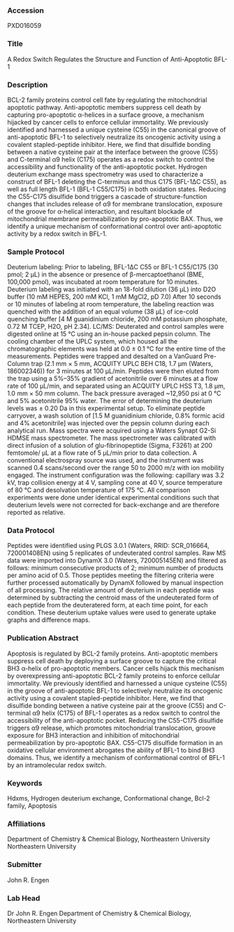 ### Accession
PXD016059

### Title
A Redox Switch Regulates the Structure and Function of Anti-Apoptotic BFL-1

### Description
BCL-2 family proteins control cell fate by regulating the mitochondrial apoptotic pathway. Anti-apoptotic members suppress cell death by capturing pro-apoptotic α-helices in a surface groove, a mechanism hijacked by cancer cells to enforce cellular immortality. We previously identified and harnessed a unique cysteine (C55) in the canonical groove of anti-apoptotic BFL-1 to selectively neutralize its oncogenic activity using a covalent stapled-peptide inhibitor. Here, we find that disulfide bonding between a native cysteine pair at the interface between the groove (C55) and C-terminal α9 helix (C175) operates as a redox switch to control the accessibility and functionality of the anti-apoptotic pocket. Hydrogen deuterium exchange mass spectrometry was used to characterize a construct of BFL-1 deleting the C-terminus and thus C175 (BFL-1ΔC C55), as well as full length BFL-1 (BFL-1 C55/C175) in both oxidation states.  Reducing the C55-C175 disulfide bond triggers a cascade of structure-function changes that includes release of α9 for membrane translocation, exposure of the groove for α-helical interaction, and resultant blockade of mitochondrial membrane permeabilization by pro-apoptotic BAX. Thus, we identify a unique mechanism of conformational control over anti-apoptotic activity by a redox switch in BFL-1.

### Sample Protocol
Deuterium labeling:  Prior to labeling, BFL-1ΔC C55 or BFL-1 C55/C175 (30 pmol; 2 μL) in the absence or presence of β-mercaptoethanol (BME, 100,000 pmol), was incubated at room temperature for 10 minutes.  Deuterium labeling was initiated with an 18-fold dilution (36 μL) into D2O buffer (10 mM HEPES, 200 mM KCl, 1 mM MgCl2, pD 7.0) After 10 seconds or 10 minutes of labeling at room temperature, the labeling reaction was quenched with the addition of an equal volume (38 μL) of ice-cold quenching buffer [4 M guanidinium chloride, 200 mM potassium phosphate, 0.72 M TCEP, H2O, pH 2.34].  LC/MS:  Deuterated and control samples were digested online at 15 °C using an in-house packed pepsin column. The cooling chamber of the UPLC system, which housed all the chromatographic elements was held at 0.0 ± 0.1 °C for the entire time of the measurements. Peptides were trapped and desalted on a VanGuard Pre-Column trap (2.1 mm × 5 mm, ACQUITY UPLC BEH C18, 1.7 μm (Waters, 186002346)) for 3 minutes at 100 μL/min.  Peptides were then eluted from the trap using a 5%–35% gradient of acetonitrile over 6 minutes at a flow rate of 100 μL/min, and separated using an ACQUITY UPLC HSS T3, 1.8 µm, 1.0 mm × 50 mm column.  The back pressure averaged ~12,950 psi at 0 °C and 5% acetonitrile 95% water.  The error of determining the deuterium levels was ± 0.20 Da in this experimental setup.  To eliminate peptide carryover, a wash solution of [1.5 M guanidinium chloride, 0.8% formic acid and 4% acetonitrile] was injected over the pepsin column during each analytical run.  Mass spectra were acquired using a Waters Synapt G2-Si HDMSE mass spectrometer.  The mass spectrometer was calibrated with direct infusion of a solution of glu-fibrinopeptide (Sigma, F3261) at 200 femtomole/ μL at a flow rate of 5 μL/min prior to data collection.  A conventional electrospray source was used, and the instrument was scanned 0.4 scans/second over the range 50 to 2000 m/z with ion mobility engaged.  The instrument configuration was the following: capillary was 3.2 kV, trap collision energy at 4 V, sampling cone at 40 V, source temperature of 80 °C and desolvation temperature of 175 °C.  All comparison experiments were done under identical experimental conditions such that deuterium levels were not corrected for back-exchange and are therefore reported as relative.

### Data Protocol
Peptides were identified using PLGS 3.0.1 (Waters, RRID: SCR_016664, 720001408EN) using 5 replicates of undeuterated control samples.  Raw MS data were imported into DynamX 3.0 (Waters, 720005145EN) and filtered as follows: minimum consecutive products of 2; minimum number of products per amino acid of 0.5. Those peptides meeting the filtering criteria were further processed automatically by DynamX followed by manual inspection of all processing.  The relative amount of deuterium in each peptide was determined by subtracting the centroid mass of the undeuterated form of each peptide from the deuteratered form, at each time point, for each condition.  These deuterium uptake values were used to generate uptake graphs and difference maps.

### Publication Abstract
Apoptosis is regulated by BCL-2 family proteins. Anti-apoptotic members suppress cell death by deploying a surface groove to capture the critical BH3 &#x3b1;-helix of pro-apoptotic members. Cancer cells hijack this mechanism by overexpressing anti-apoptotic BCL-2 family proteins to enforce cellular immortality. We previously identified and harnessed a unique cysteine (C55) in the groove of anti-apoptotic BFL-1 to selectively neutralize its oncogenic activity using a covalent stapled-peptide inhibitor. Here, we find that disulfide bonding between a native cysteine pair at the groove (C55) and C-terminal &#x3b1;9 helix (C175) of BFL-1 operates as a redox switch to control the accessibility of the anti-apoptotic pocket. Reducing the C55-C175 disulfide triggers &#x3b1;9 release, which promotes mitochondrial translocation, groove exposure for BH3 interaction and inhibition of mitochondrial permeabilization by pro-apoptotic BAX. C55-C175 disulfide formation in an oxidative cellular environment abrogates the ability of BFL-1 to bind BH3 domains. Thus, we identify a mechanism of conformational control of BFL-1 by an intramolecular redox switch.

### Keywords
Hdxms, Hydrogen deuterium exchange, Conformational change, Bcl-2 family, Apoptosis

### Affiliations
Department of Chemistry & Chemical Biology, Northeastern University
Northeastern University

### Submitter
John R. Engen

### Lab Head
Dr John R. Engen
Department of Chemistry & Chemical Biology, Northeastern University


